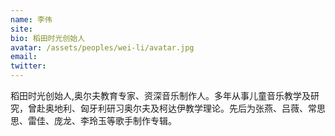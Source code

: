 ```yaml
---
name: 李伟
site: 
bio: 稻田时光创始人
avatar: /assets/peoples/wei-li/avatar.jpg
email: 
twitter: 
---
```

稻田时光创始人,奥尔夫教育专家、资深音乐制作人。多年从事儿童音乐教学及研究，曾赴奥地利、匈牙利研习奥尔夫及柯达伊教学理论。先后为张燕、吕薇、常思思、雷佳、庞龙、李玲玉等歌手制作专辑。
